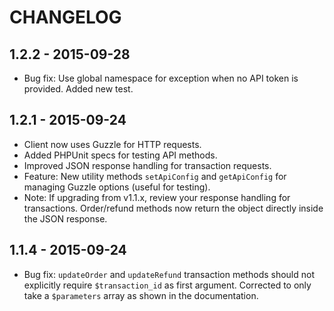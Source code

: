 # CHANGELOG

## 1.2.2 - 2015-09-28

* Bug fix: Use global namespace for exception when no API token is provided. Added new test.

## 1.2.1 - 2015-09-24

* Client now uses Guzzle for HTTP requests.
* Added PHPUnit specs for testing API methods.
* Improved JSON response handling for transaction requests.
* Feature: New utility methods `setApiConfig` and `getApiConfig` for managing Guzzle options (useful for testing).
* Note: If upgrading from v1.1.x, review your response handling for transactions. Order/refund methods now return the object directly inside the JSON response.

## 1.1.4 - 2015-09-24

* Bug fix: `updateOrder` and `updateRefund` transaction methods should not explicitly require `$transaction_id` as first argument. Corrected to only take a `$parameters` array as shown in the documentation.